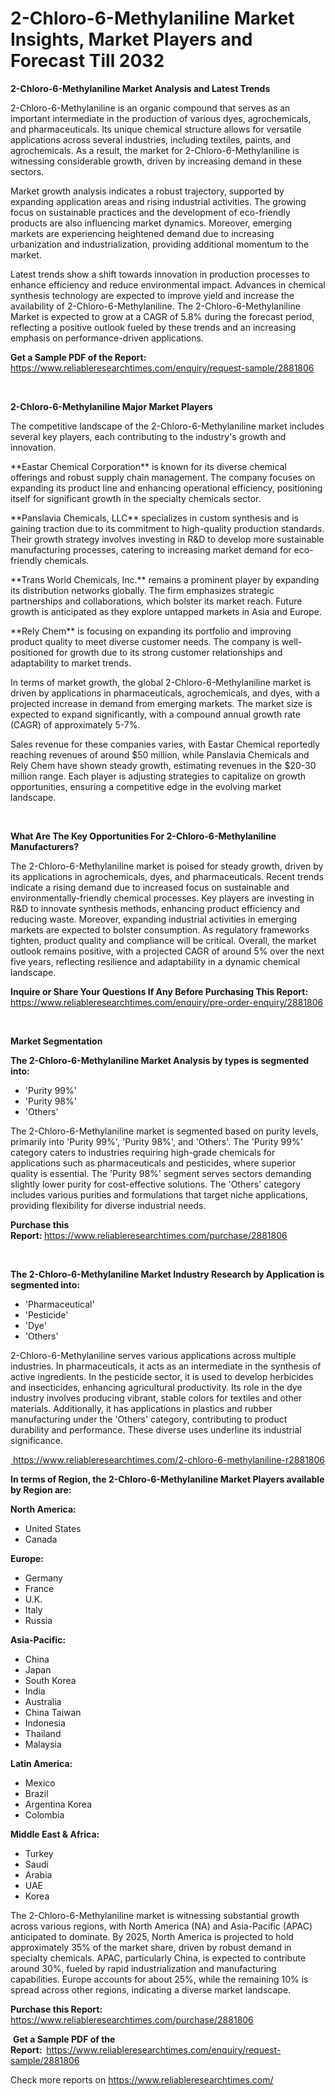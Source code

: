 <p><h1>2-Chloro-6-Methylaniline Market Insights, Market Players and Forecast Till 2032</h1></p><p><strong>2-Chloro-6-Methylaniline Market Analysis and Latest Trends</strong></p>
<p><p>2-Chloro-6-Methylaniline is an organic compound that serves as an important intermediate in the production of various dyes, agrochemicals, and pharmaceuticals. Its unique chemical structure allows for versatile applications across several industries, including textiles, paints, and agrochemicals. As a result, the market for 2-Chloro-6-Methylaniline is witnessing considerable growth, driven by increasing demand in these sectors.</p><p>Market growth analysis indicates a robust trajectory, supported by expanding application areas and rising industrial activities. The growing focus on sustainable practices and the development of eco-friendly products are also influencing market dynamics. Moreover, emerging markets are experiencing heightened demand due to increasing urbanization and industrialization, providing additional momentum to the market.</p><p>Latest trends show a shift towards innovation in production processes to enhance efficiency and reduce environmental impact. Advances in chemical synthesis technology are expected to improve yield and increase the availability of 2-Chloro-6-Methylaniline. The 2-Chloro-6-Methylaniline Market is expected to grow at a CAGR of 5.8% during the forecast period, reflecting a positive outlook fueled by these trends and an increasing emphasis on performance-driven applications.</p></p>
<p><strong>Get a Sample PDF of the Report:&nbsp;</strong> <a href="https://www.reliableresearchtimes.com/enquiry/request-sample/2881806?utm_campaign=2205&utm_medium=2&utm_source=Github&utm_content=ia&utm_term=12032025&utm_id=2-chloro-6-methylaniline">https://www.reliableresearchtimes.com/enquiry/request-sample/2881806</a></p>
<p>&nbsp;</p>
<p><strong>2-Chloro-6-Methylaniline Major Market Players</strong></p>
<p><p>The competitive landscape of the 2-Chloro-6-Methylaniline market includes several key players, each contributing to the industry's growth and innovation. </p><p>**Eastar Chemical Corporation** is known for its diverse chemical offerings and robust supply chain management. The company focuses on expanding its product line and enhancing operational efficiency, positioning itself for significant growth in the specialty chemicals sector.</p><p>**Panslavia Chemicals, LLC** specializes in custom synthesis and is gaining traction due to its commitment to high-quality production standards. Their growth strategy involves investing in R&D to develop more sustainable manufacturing processes, catering to increasing market demand for eco-friendly chemicals.</p><p>**Trans World Chemicals, Inc.** remains a prominent player by expanding its distribution networks globally. The firm emphasizes strategic partnerships and collaborations, which bolster its market reach. Future growth is anticipated as they explore untapped markets in Asia and Europe.</p><p>**Rely Chem** is focusing on expanding its portfolio and improving product quality to meet diverse customer needs. The company is well-positioned for growth due to its strong customer relationships and adaptability to market trends.</p><p>In terms of market growth, the global 2-Chloro-6-Methylaniline market is driven by applications in pharmaceuticals, agrochemicals, and dyes, with a projected increase in demand from emerging markets. The market size is expected to expand significantly, with a compound annual growth rate (CAGR) of approximately 5-7%.</p><p>Sales revenue for these companies varies, with Eastar Chemical reportedly reaching revenues of around $50 million, while Panslavia Chemicals and Rely Chem have shown steady growth, estimating revenues in the $20-30 million range. Each player is adjusting strategies to capitalize on growth opportunities, ensuring a competitive edge in the evolving market landscape.</p></p>
<p>&nbsp;</p>
<p><strong>What Are The Key Opportunities For 2-Chloro-6-Methylaniline Manufacturers?</strong></p>
<p><p>The 2-Chloro-6-Methylaniline market is poised for steady growth, driven by its applications in agrochemicals, dyes, and pharmaceuticals. Recent trends indicate a rising demand due to increased focus on sustainable and environmentally-friendly chemical processes. Key players are investing in R&D to innovate synthesis methods, enhancing product efficiency and reducing waste. Moreover, expanding industrial activities in emerging markets are expected to bolster consumption. As regulatory frameworks tighten, product quality and compliance will be critical. Overall, the market outlook remains positive, with a projected CAGR of around 5% over the next five years, reflecting resilience and adaptability in a dynamic chemical landscape.</p></p>
<p><strong>Inquire or Share Your Questions If Any Before Purchasing This Report:</strong> <a href="https://www.reliableresearchtimes.com/enquiry/pre-order-enquiry/2881806?utm_campaign=2205&utm_medium=2&utm_source=Github&utm_content=ia&utm_term=12032025&utm_id=2-chloro-6-methylaniline">https://www.reliableresearchtimes.com/enquiry/pre-order-enquiry/2881806</a></p>
<p>&nbsp;</p>
<p><strong>Market Segmentation</strong></p>
<p><strong>The 2-Chloro-6-Methylaniline Market Analysis by types is segmented into:</strong></p>
<p><ul><li>'Purity 99%'</li><li>'Purity 98%'</li><li>'Others'</li></ul></p>
<p><p>The 2-Chloro-6-Methylaniline market is segmented based on purity levels, primarily into 'Purity 99%', 'Purity 98%', and 'Others'. The 'Purity 99%' category caters to industries requiring high-grade chemicals for applications such as pharmaceuticals and pesticides, where superior quality is essential. The 'Purity 98%' segment serves sectors demanding slightly lower purity for cost-effective solutions. The 'Others' category includes various purities and formulations that target niche applications, providing flexibility for diverse industrial needs.</p></p>
<p><strong>Purchase this Report:&nbsp;</strong><a href="https://www.reliableresearchtimes.com/purchase/2881806?utm_campaign=2205&utm_medium=2&utm_source=Github&utm_content=ia&utm_term=12032025&utm_id=2-chloro-6-methylaniline">https://www.reliableresearchtimes.com/purchase/2881806</a></p>
<p>&nbsp;</p>
<p><strong>The 2-Chloro-6-Methylaniline Market Industry Research by Application is segmented into:</strong></p>
<p><ul><li>'Pharmaceutical'</li><li>'Pesticide'</li><li>'Dye'</li><li>'Others'</li></ul></p>
<p><p>2-Chloro-6-Methylaniline serves various applications across multiple industries. In pharmaceuticals, it acts as an intermediate in the synthesis of active ingredients. In the pesticide sector, it is used to develop herbicides and insecticides, enhancing agricultural productivity. Its role in the dye industry involves producing vibrant, stable colors for textiles and other materials. Additionally, it has applications in plastics and rubber manufacturing under the 'Others' category, contributing to product durability and performance. These diverse uses underline its industrial significance.</p></p>
<p><a href="https://www.reliableresearchtimes.com/2-chloro-6-methylaniline-r2881806?utm_campaign=2205&utm_medium=2&utm_source=Github&utm_content=ia&utm_term=12032025&utm_id=2-chloro-6-methylaniline">&nbsp;https://www.reliableresearchtimes.com/2-chloro-6-methylaniline-r2881806</a></p>
<p><strong>In terms of Region, the 2-Chloro-6-Methylaniline Market Players available by Region are:</strong></p>
<p>
    <p> <strong> North America: </strong>
        <ul>
            <li>United States</li>
            <li>Canada</li>
        </ul>
        </p> 
    <p> <strong> Europe: </strong>
        <ul>
            <li>Germany</li>
            <li>France</li>
            <li>U.K.</li>
            <li>Italy</li>
            <li>Russia</li>
        </ul>
        </p> 
    <p> <strong> Asia-Pacific: </strong>
        <ul>
            <li>China</li>
            <li>Japan</li>
            <li>South Korea</li>
            <li>India</li>
            <li>Australia</li>
            <li>China Taiwan</li>
            <li>Indonesia</li>
            <li>Thailand</li>
            <li>Malaysia</li>
        </ul>
        </p> 
    <p> <strong> Latin America: </strong>
        <ul>
            <li>Mexico</li>
            <li>Brazil</li>
            <li>Argentina Korea</li>
            <li>Colombia</li>
        </ul>
        </p> 
    <p> <strong> Middle East & Africa: </strong>
        <ul>
            <li>Turkey</li>
            <li>Saudi</li>
            <li>Arabia</li>
            <li>UAE</li>
            <li>Korea</li>
        </ul>
    </p>
    </p>
<p><p>The 2-Chloro-6-Methylaniline market is witnessing substantial growth across various regions, with North America (NA) and Asia-Pacific (APAC) anticipated to dominate. By 2025, North America is projected to hold approximately 35% of the market share, driven by robust demand in specialty chemicals. APAC, particularly China, is expected to contribute around 30%, fueled by rapid industrialization and manufacturing capabilities. Europe accounts for about 25%, while the remaining 10% is spread across other regions, indicating a diverse market landscape.</p></p>
<p><strong>Purchase this Report: </strong><a href="https://www.reliableresearchtimes.com/purchase/2881806?utm_campaign=2205&utm_medium=2&utm_source=Github&utm_content=ia&utm_term=12032025&utm_id=2-chloro-6-methylaniline">https://www.reliableresearchtimes.com/purchase/2881806</a></p>
<p>&nbsp;<strong>Get a Sample PDF of the Report:&nbsp;&nbsp;</strong><a href="https://www.reliableresearchtimes.com/enquiry/request-sample/2881806?utm_campaign=2205&utm_medium=2&utm_source=Github&utm_content=ia&utm_term=12032025&utm_id=2-chloro-6-methylaniline">https://www.reliableresearchtimes.com/enquiry/request-sample/2881806</a></p>
<p><strong></strong></p>
<p>Check more reports on <a href="https://www.reliableresearchtimes.com/?utm_campaign=2205&utm_medium=2&utm_source=Github&utm_content=ia&utm_term=12032025&utm_id=2-chloro-6-methylaniline">https://www.reliableresearchtimes.com/</a></p>